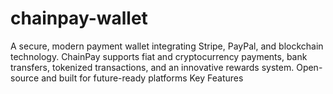 # chainpay-wallet
A secure, modern payment wallet integrating Stripe, PayPal, and blockchain technology. ChainPay supports fiat and cryptocurrency payments, bank transfers, tokenized transactions, and an innovative rewards system. Open-source and built for future-ready platforms
Key Features
